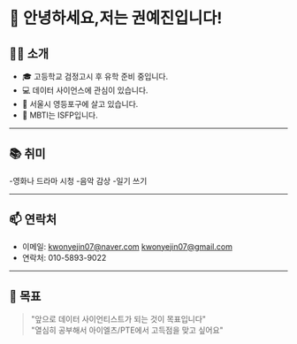 # 👋 안녕하세요,저는 권예진입니다!

## 🧑‍🎓 소개
- 🎓 고등학교 검정고시 후 유학 준비 중입니다.
- 💻 데이터 사이언스에 관심이 있습니다.
- 📍 서울시 영등포구에 살고 있습니다.
- 🌱 MBTI는 ISFP입니다.

---

## 📚 취미
-영화나 드라마 시청
-음악 감상
-일기 쓰기

---

## 📫 연락처
- 이메일: kwonyejin07@naver.com
        kwonyejin07@gmail.com
- 연락처: 010-5893-9022

---

## 💬 목표
> "앞으로 데이터 사이언티스트가 되는 것이 목표입니다"  
> "열심히 공부해서 아이엘츠/PTE에서 고득점을 맞고 싶어요"

  
